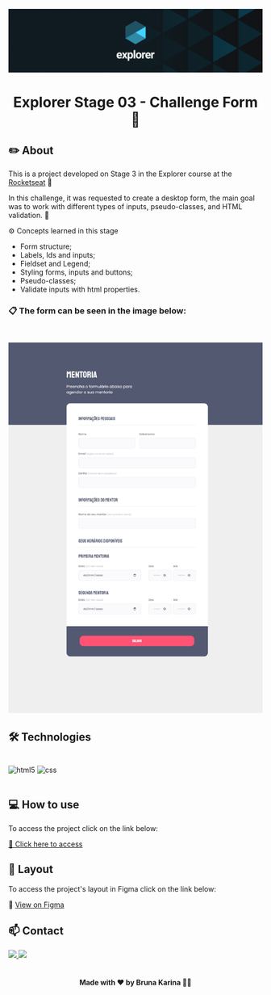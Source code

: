 ![preview](./images/explorer.png)

  <h1 align="center"> Explorer Stage 03 - Challenge Form 📝</h1>

## ✏️ About

This is a project developed on Stage 3 in the Explorer course at the [Rocketseat](https://www.rocketseat.com.br/) 🚀

In this challenge, it was requested to create a desktop form, the main goal was to work with different types of inputs, pseudo-classes, and HTML validation. 📆

⚙ Concepts learned in this stage
- Form structure;
- Labels, Ids and inputs;
- Fieldset and Legend;
- Styling forms, inputs and buttons; 
- Pseudo-classes;
- Validate inputs with html properties.

### 📋 The form can be seen in the image below:

<br/>

![preview](./images/preview.png)

## 🛠 Technologies

</br>

<div style="display: inline_block">
  <img align="center" alt="html5" src="https://img.shields.io/badge/HTML5-E34F26?style=for-the-badge&logo=html5&logoColor=white" />
  <img align="center" alt="css" src="https://img.shields.io/badge/CSS3-1572B6?style=for-the-badge&logo=css3&logoColor=white" />
</div><br/>

## 💻 How to use

To access the project click on the link below:

[🔗 Click here to access](https://brunakarina.github.io./mentoria-form/)

## 🎨 Layout

To access the project's layout in Figma click on the link below:

🔗 [View on Figma](https://www.figma.com/file/GRbH1cxHNirpUOTTzkKbdr/Stage-03---Formul%C3%A1rio-intermedi%C3%A1rio-(Copy)?node-id=0%3A1&t=VTZcsG9YOiGE6YpB-0)

## 📫 Contact

<div>
  <a href="https://www.linkedin.com/in/brunakarina/" target="_blank">
    <img src="https://img.shields.io/badge/LinkedIn-0077B5?style=for-the-badge&logo=linkedin&logoColor=white">
  </a>
  <a href="mailto:brubskarina@gmail.com" target="_blank">
    <img src="https://img.shields.io/badge/Gmail-D14836?style=for-the-badge&logo=gmail&logoColor=white">
  </a>
</div>

</br>

<h4 align="center">Made with ❤ by Bruna Karina 👋🏻</h4>
